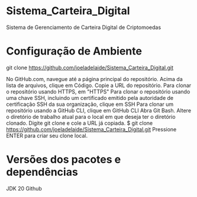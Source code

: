 # Sistema_Carteira_Digital
 Sistema de Gerenciamento de Carteira Digital de Criptomoedas

# Configuração de Ambiente
git clone https://github.com/joeladelaide/Sistema_Carteira_Digital.git

No GitHub.com, navegue até a página principal do repositório.
Acima da lista de arquivos, clique em  Código.
Copie a URL do repositório.
Para clonar o repositório usando HTTPS, em "HTTPS"
Para clonar o repositório usando uma chave SSH, incluindo um certificado emitido pela autoridade de certificação SSH da sua organização, clique em SSH
Para clonar um repositório usando a GitHub CLI, clique em GitHub CLI
Abra Git Bash.
Altere o diretório de trabalho atual para o local em que deseja ter o diretório clonado.
Digite git clone e cole a URL já copiada.
$ git clone https://github.com/joeladelaide/Sistema_Carteira_Digital.git
Pressione ENTER para criar seu clone local.

# Versões dos pacotes e dependências
JDK 20
Github


